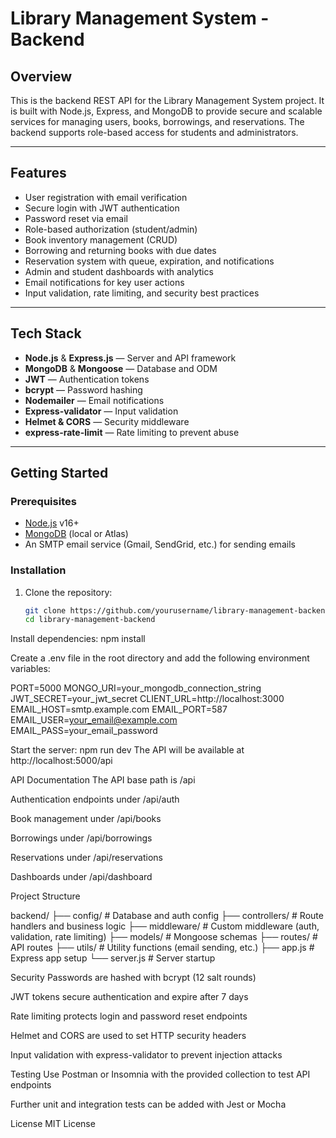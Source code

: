 # Library Management System - Backend

## Overview

This is the backend REST API for the Library Management System project. It is built with Node.js, Express, and MongoDB to provide secure and scalable services for managing users, books, borrowings, and reservations. The backend supports role-based access for students and administrators.

---

## Features

- User registration with email verification
- Secure login with JWT authentication
- Password reset via email
- Role-based authorization (student/admin)
- Book inventory management (CRUD)
- Borrowing and returning books with due dates
- Reservation system with queue, expiration, and notifications
- Admin and student dashboards with analytics
- Email notifications for key user actions
- Input validation, rate limiting, and security best practices

---

## Tech Stack

- **Node.js** & **Express.js** — Server and API framework
- **MongoDB** & **Mongoose** — Database and ODM
- **JWT** — Authentication tokens
- **bcrypt** — Password hashing
- **Nodemailer** — Email notifications
- **Express-validator** — Input validation
- **Helmet & CORS** — Security middleware
- **express-rate-limit** — Rate limiting to prevent abuse

---

## Getting Started

### Prerequisites

- [Node.js](https://nodejs.org/) v16+
- [MongoDB](https://www.mongodb.com/) (local or Atlas)
- An SMTP email service (Gmail, SendGrid, etc.) for sending emails

### Installation

1. Clone the repository:

   ```bash
   git clone https://github.com/yourusername/library-management-backend.git
   cd library-management-backend
   
Install dependencies:
npm install

Create a .env file in the root directory and add the following environment variables:

PORT=5000
MONGO_URI=your_mongodb_connection_string
JWT_SECRET=your_jwt_secret
CLIENT_URL=http://localhost:3000
EMAIL_HOST=smtp.example.com
EMAIL_PORT=587
EMAIL_USER=your_email@example.com
EMAIL_PASS=your_email_password


Start the server:
npm run dev
The API will be available at http://localhost:5000/api

API Documentation
The API base path is /api

Authentication endpoints under /api/auth

Book management under /api/books

Borrowings under /api/borrowings

Reservations under /api/reservations

Dashboards under /api/dashboard


Project Structure

backend/
├── config/            # Database and auth config
├── controllers/       # Route handlers and business logic
├── middleware/        # Custom middleware (auth, validation, rate limiting)
├── models/            # Mongoose schemas
├── routes/            # API routes
├── utils/             # Utility functions (email sending, etc.)
├── app.js             # Express app setup
└── server.js          # Server startup


Security
Passwords are hashed with bcrypt (12 salt rounds)

JWT tokens secure authentication and expire after 7 days

Rate limiting protects login and password reset endpoints

Helmet and CORS are used to set HTTP security headers

Input validation with express-validator to prevent injection attacks

Testing
Use Postman or Insomnia with the provided collection to test API endpoints

Further unit and integration tests can be added with Jest or Mocha


License
MIT License